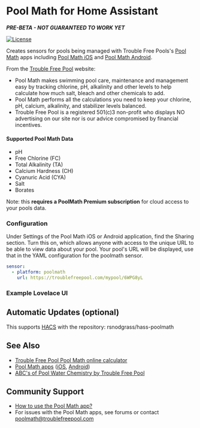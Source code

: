 # Pool Math for Home Assistant

***PRE-BETA - NOT GUARANTEED TO WORK YET***

[![License](https://img.shields.io/badge/License-Apache%202.0-blue.svg)](https://opensource.org/licenses/Apache-2.0)

Creates sensors for pools being managed with Trouble Free Pools's [Pool Math](https://www.troublefreepool.com/blog/poolmath/) apps including [Pool Math iOS](https://apps.apple.com/us/app/pool-math-by-troublefreepool/id1228819359) and [Pool Math Android](https://play.google.com/store/apps/details?id=com.troublefreepool.poolmath&hl=en_US). 

From the [Trouble Free Pool](https://troublefreepool.com/) website:

* Pool Math makes swimming pool care, maintenance and management easy by tracking chlorine, pH, alkalinity and other  levels to help calculate how much salt, bleach and other chemicals to add.
* Pool Math performs all the calculations you need to keep your chlorine, pH, calcium, alkalinity, and stabilizer levels balanced.
* Trouble Free Pool is a registered 501(c)3 non-profit who displays NO advertising on our site nor is our advice compromised by financial incentives.

#### Supported Pool Math Data

* pH
* Free Chlorine (FC)
* Total Alkalinity (TA)
* Calcium Hardness (CH)
* Cyanuric Acid (CYA)
* Salt
* Borates

Note: this **requires a PoolMath Premium subscription** for cloud access to your pools data.

### Configuration

Under Settings of the Pool Math iOS or Android application, find the Sharing section.  Turn this on, which allows anyone with access to the unique URL to be able to view data about your pool. Your pool's URL will be displayed, use that in the YAML configuration for the poolmath sensor.

```yaml
sensor:
  - platform: poolmath
    url: https://troublefreepool.com/mypool/6WPG8yL
```

### Example Lovelace UI

## Automatic Updates (optional)

This supports [HACS](https://github.com/custom-components/hacs) with the repository: rsnodgrass/hass-poolmath

## See Also

* [Trouble Free Pool Pool Math online calculator](https://www.troublefreepool.com/calc.html)
* [Pool Math apps](https://www.troublefreepool.com/blog/poolmath/) ([iOS](https://apps.apple.com/us/app/pool-math-by-troublefreepool/id1228819359), [Android](https://play.google.com/store/apps/details?id=com.troublefreepool.poolmath&hl=en_US))
* [ABC's of Pool Water Chemistry by Trouble Free Pool](https://www.troublefreepool.com/blog/2018/12/12/abcs-of-pool-water-chemistry/)

## Community Support

* [How to use the Pool Math app?](https://www.troublefreepool.com/threads/how-to-use-the-pool-math-app.179282/)
* For issues with the Pool Math apps, see forums or contact [poolmath@troublefreepool.com](mailto:poolmath@troublefreepool.com)
